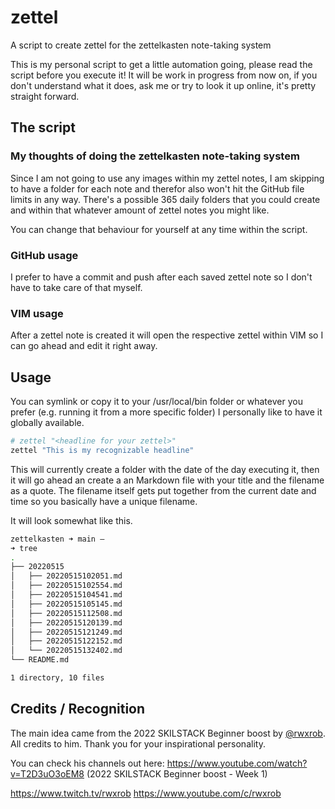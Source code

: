 # zettel

A script to create zettel for the zettelkasten note-taking system

This is my personal script to get a little automation going, please read the script before you execute it!
It will be work in progress from now on, if you don't understand what it does, ask me or try to look it up online, it's pretty straight forward.

## The script

### My thoughts of doing the zettelkasten note-taking system
Since I am not going to use any images within my zettel notes, I am skipping to have a folder for each note and therefor also won't hit the GitHub file limits in any way. There's a possible 365 daily folders that you could create and within that whatever amount of zettel notes you might like.

You can change that behaviour for yourself at any time within the script.

### GitHub usage
I prefer to have a commit and push after each saved zettel note so I don't have to take care of that myself.

### VIM usage
After a zettel note is created it will open the respective zettel within VIM so I can go ahead and edit it right away.

## Usage

You can symlink or copy it to your /usr/local/bin folder or whatever you prefer (e.g. running it from a more specific folder)
I personally like to have it globally available.

```bash
# zettel "<headline for your zettel>"
zettel "This is my recognizable headline"
```

This will currently create a folder with the date of the day executing it, then it will go ahead an create a an Markdown file with your title and the filename as a quote.
The filename itself gets put together from the current date and time so you basically have a unique filename.

It will look somewhat like this.

```bash
zettelkasten ➜ main —
➜ tree
.
├── 20220515
│   ├── 20220515102051.md
│   ├── 20220515102554.md
│   ├── 20220515104541.md
│   ├── 20220515105145.md
│   ├── 20220515112508.md
│   ├── 20220515120139.md
│   ├── 20220515121249.md
│   ├── 20220515122152.md
│   └── 20220515132402.md
└── README.md

1 directory, 10 files
```

## Credits / Recognition

The main idea came from the 2022 SKILSTACK Beginner boost by [@rwxrob](https://github.com/rwxrob).
All credits to him. Thank you for your inspirational personality.

You can check his channels out here:
https://www.youtube.com/watch?v=T2D3uO3oEM8 (2022 SKILSTACK Beginner boost - Week 1)

https://www.twitch.tv/rwxrob
https://www.youtube.com/c/rwxrob
